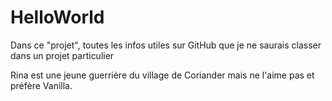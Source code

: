 # HelloWorld
Dans ce "projet", toutes les infos utiles sur GitHub que je ne saurais classer dans un projet particulier

Rina est une jeune guerrière du village de Coriander mais ne l'aime pas et préfère Vanilla.
